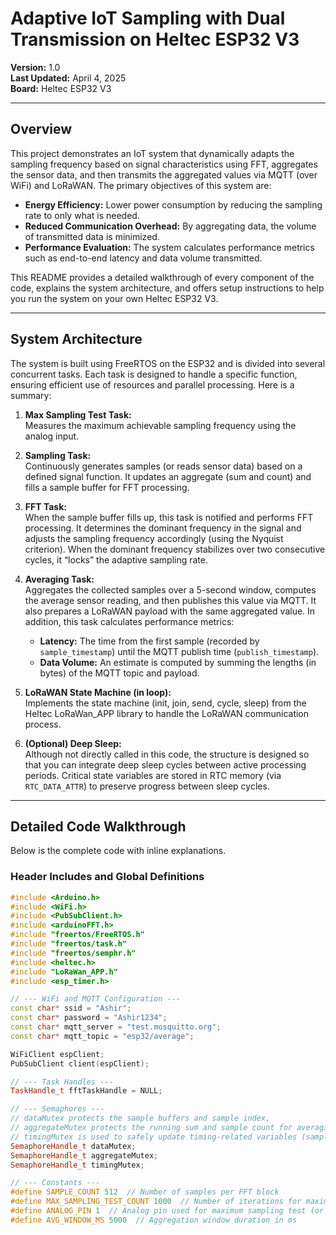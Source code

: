 # Adaptive IoT Sampling with Dual Transmission on Heltec ESP32 V3

**Version:** 1.0  
**Last Updated:** April 4, 2025  
**Board:** Heltec ESP32 V3

---

## Overview

This project demonstrates an IoT system that dynamically adapts the sampling frequency based on signal characteristics using FFT, aggregates the sensor data, and then transmits the aggregated values via MQTT (over WiFi) and LoRaWAN. The primary objectives of this system are:

- **Energy Efficiency:** Lower power consumption by reducing the sampling rate to only what is needed.
- **Reduced Communication Overhead:** By aggregating data, the volume of transmitted data is minimized.
- **Performance Evaluation:** The system calculates performance metrics such as end-to-end latency and data volume transmitted.

This README provides a detailed walkthrough of every component of the code, explains the system architecture, and offers setup instructions to help you run the system on your own Heltec ESP32 V3.

---

## System Architecture

The system is built using FreeRTOS on the ESP32 and is divided into several concurrent tasks. Each task is designed to handle a specific function, ensuring efficient use of resources and parallel processing. Here is a summary:

1. **Max Sampling Test Task:**  
   Measures the maximum achievable sampling frequency using the analog input.

2. **Sampling Task:**  
   Continuously generates samples (or reads sensor data) based on a defined signal function. It updates an aggregate (sum and count) and fills a sample buffer for FFT processing.

3. **FFT Task:**  
   When the sample buffer fills up, this task is notified and performs FFT processing. It determines the dominant frequency in the signal and adjusts the sampling frequency accordingly (using the Nyquist criterion). When the dominant frequency stabilizes over two consecutive cycles, it “locks” the adaptive sampling rate.

4. **Averaging Task:**  
   Aggregates the collected samples over a 5-second window, computes the average sensor reading, and then publishes this value via MQTT. It also prepares a LoRaWAN payload with the same aggregated value. In addition, this task calculates performance metrics:
   - **Latency:** The time from the first sample (recorded by `sample_timestamp`) until the MQTT publish time (`publish_timestamp`).
   - **Data Volume:** An estimate is computed by summing the lengths (in bytes) of the MQTT topic and payload.
  
5. **LoRaWAN State Machine (in loop):**  
   Implements the state machine (init, join, send, cycle, sleep) from the Heltec LoRaWan_APP library to handle the LoRaWAN communication process.

6. **(Optional) Deep Sleep:**  
   Although not directly called in this code, the structure is designed so that you can integrate deep sleep cycles between active processing periods. Critical state variables are stored in RTC memory (via `RTC_DATA_ATTR`) to preserve progress between sleep cycles.

---

## Detailed Code Walkthrough

Below is the complete code with inline explanations.

### Header Includes and Global Definitions

```cpp
#include <Arduino.h>
#include <WiFi.h>
#include <PubSubClient.h>
#include <arduinoFFT.h>
#include "freertos/FreeRTOS.h"
#include "freertos/task.h"
#include "freertos/semphr.h"
#include <heltec.h>
#include "LoRaWan_APP.h"
#include <esp_timer.h>

// --- WiFi and MQTT Configuration ---
const char* ssid = "Ashir";
const char* password = "Ashir1234";
const char* mqtt_server = "test.mosquitto.org";
const char* mqtt_topic = "esp32/average";

WiFiClient espClient;
PubSubClient client(espClient);

// --- Task Handles ---
TaskHandle_t fftTaskHandle = NULL;

// --- Semaphores ---
// dataMutex protects the sample buffers and sample index,
// aggregateMutex protects the running sum and sample count for averaging,
// timingMutex is used to safely update timing-related variables (sampling frequency, dt).
SemaphoreHandle_t dataMutex;
SemaphoreHandle_t aggregateMutex;
SemaphoreHandle_t timingMutex;

// --- Constants ---
#define SAMPLE_COUNT 512  // Number of samples per FFT block
#define MAX_SAMPLING_TEST_COUNT 1000  // Number of iterations for maximum sampling test
#define ANALOG_PIN 1  // Analog pin used for maximum sampling test (or for reference)
#define AVG_WINDOW_MS 5000  // Aggregation window duration in ms
